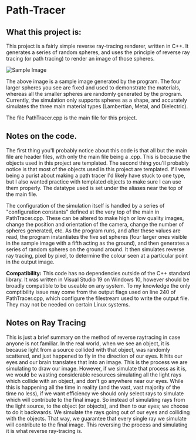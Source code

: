 # Path-Tracer

## What this project is: ##

This project is a fairly simple reverse ray-tracing renderer, written in C++. It generates a series of random spheres, and uses the principle of reverse ray tracing (or path tracing) to render an image of those spheres.

![Sample Image](https://i.imgur.com/VWLTA9w.png)

The above image is a sample image generated by the program. The four larger spheres you see are fixed and used to demonstrate the materials, whereas all the smaller spheres are randomly generated by the program.
Currently, the simulation only supports spheres as a shape, and accurately simulates the three main material types (Lambertian, Metal, and Dielectric).

The file PathTracer.cpp is the main file for this project.

## Notes on the code. ##

The first thing you'll probably notice about this code is that all but the main file are header files, with only the main file being a .cpp. This is because the objects used in this project are templated.
The second thing you'll probably notice is that most of the objects used in this project are templated. If I were being a purist about making a path tracer I'd likely have stuck to one type, but I also wanted practice with templated objects to make sure I can use them properly. The datatype used is set under the aliases near the top of the main file.

The configuration of the simulation itself is handled by a series of "configuration constants" defined at the very top of the main in PathTracer.cpp. These can be altered to make high or low quality images, change the position and orientation of the camera, change the number of spheres generated, etc.
As the program runs, and after these values are read, the program instantiates the five set spheres (four larger ones visible in the sample image with a fifth acting as the ground), and then generates a series of random spheres on the ground around.
It then simulates reverse ray tracing, pixel by pixel, to determine the colour seen at a particular point in the output image.

**Compatibility:** This code has no dependencies outside of the C++ standard library. It was written in Visual Studio 19 on Windows 10, however should be broadly compatible to be useable on any system. To my knowledge the only comptibility issue may come from the output flags used on line 240 of PathTracer.cpp, which configure the filestream used to write the output file. They may not be needed on certain Linux systems. 

## Notes on Ray Tracing ##

This is just a brief summary on the method of reverse raytracing in case anyone is not familiar.
In the real world, when we see an object, it is because light from a source collided with that object, was randomly scattered, and just happened to fly in the direction of our eyes. It hits our eyes and our brain translates that into an image.
This is the process we are simulating to draw our image. However, if we simulate that process as it is, we would be wasting considerable resources simulating all the light rays which collide with an object, and don't go anywhere near our eyes. While this is happening all the time in reality (and the vast, vast majority of the time no less), if we want efficiency we should only select rays to simulate which will contribute to the final image.
So instead of simulating rays from the light source, to the object (or objects), and then to our eyes; we choose to do it backwards. We simulate the rays going out of our eyes and colliding with the objects. That way, we guarantee that every single ray we simulate will contribute to the final image.
This reversing the process and simulating it is what reverse ray-tracing is.
